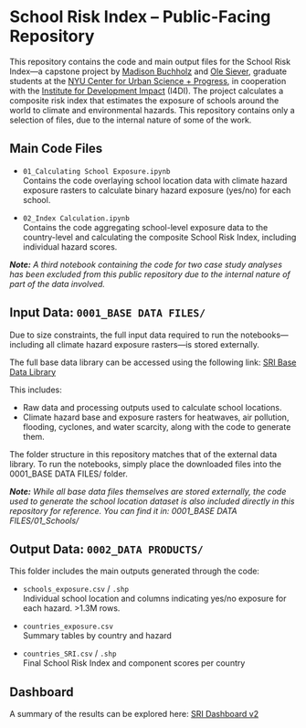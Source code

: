 # School Risk Index – Public-Facing Repository

This repository contains the code and main output files for the School Risk Index—a capstone project by [Madison Buchholz](mailto:madison.buchholz@nyu.edu) and [Ole Siever](mailto:ole.siever@nyu.edu), graduate students at the [NYU Center for Urban Science + Progress](https://engineering.nyu.edu/research-innovation/centers/cusp), in cooperation with the [Institute for Development Impact](https://i4di.org) (I4DI). The project calculates a composite risk index that estimates the exposure of schools around the world to climate and environmental hazards. This repository contains only a selection of files, due to the internal nature of some of the work.


## Main Code Files

- `01_Calculating School Exposure.ipynb`  
  Contains the code overlaying school location data with climate hazard exposure rasters to calculate binary hazard exposure (yes/no) for each school.

- `02_Index Calculation.ipynb`  
  Contains the code aggregating school-level exposure data to the country-level and calculating the composite School Risk Index, including individual hazard scores.

***Note:** A third notebook containing the code for two case study analyses has been excluded from this public repository due to the internal nature of part of the data involved.*



## Input Data: `0001_BASE DATA FILES/`

Due to size constraints, the full input data required to run the notebooks—including all climate hazard exposure rasters—is stored externally.

The full base data library can be accessed using the following link:
[SRI Base Data Library](https://olewelo.thegood.cloud/s/WE4TZLmzdXqrxKS)

This includes:
- Raw data and processing outputs used to calculate school locations.
- Climate hazard base and exposure rasters for heatwaves, air pollution, flooding, cyclones, and water scarcity, along with the code to generate them.

The folder structure in this repository matches that of the external data library. To run the notebooks, simply place the downloaded files into the 0001_BASE DATA FILES/ folder.

***Note:** While all base data files themselves are stored externally, the code used to generate the school location dataset is also included directly in this repository for reference. You can find it in: 0001_BASE DATA FILES/01_Schools/*

## Output Data: `0002_DATA PRODUCTS/`

This folder includes the main outputs generated through the code:
- `schools_exposure.csv` / `.shp`  
  Individual school location and columns indicating yes/no exposure for each hazard. >1.3M rows.

- `countries_exposure.csv`  
  Summary tables by country and hazard

- `countries_SRI.csv` / `.shp`  
  Final School Risk Index and component scores per country

## Dashboard

A summary of the results can be explored here: [SRI Dashboard v2](https://sri-dashboard-v2.onrender.com)